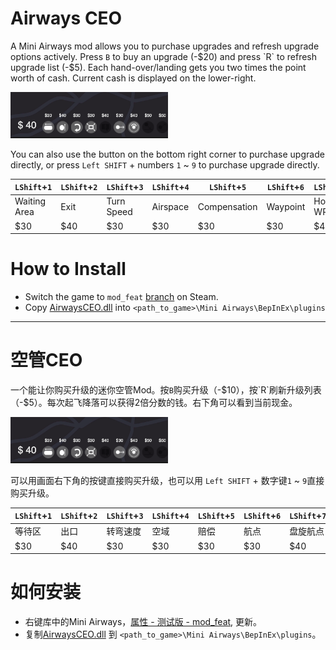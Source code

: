 # Airways CEO

A Mini Airways mod allows you to purchase upgrades and refresh upgrade options actively. Press `B` to buy an upgrade (-$20) and press `R` to refresh upgrade list (-$5). Each hand-over/landing gets you two times the point worth of cash. Current cash is displayed on the lower-right.

<img src="ui.png" width=50% height=50%>

You can also use the button on the bottom right corner to purchase upgrade directly, or press `Left SHIFT` + numbers `1` ~ `9` to purchase upgrade directly. 

| `LShift`+`1`     | `LShift`+`2` | `LShift`+`3`   | `LShift`+`4` | `LShift`+`5`     | `LShift`+`6` | `LShift`+`7`  | `LShift`+`8`   | `LShift`+`9`   |
|------------------|--------------|----------------|--------------|------------------|--------------|---------------|----------------|----------------|
|   Waiting Area   |   Exit       |   Turn Speed   |   Airspace   |   Compensation   |   Waypoint   |   Holding WP  |   Landing WP   |   Takeoff WP   |
|   $30            |   $40        |   $30          |   $30        |   $30            |   $30        |   $40         |   $50          |   $50          |

# How to Install

- Switch the game to `mod_feat` [branch](https://partner.steamgames.com/doc/store/application/branches?) on Steam.
- Copy [AirwaysCEO.dll](https://github.com/ericpzh/AirwaysCEO/blob/main/bin/Debug/netstandard2.1/AirwaysCEO.dll) into `<path_to_game>\Mini Airways\BepInEx\plugins`

***

# 空管CEO

一个能让你购买升级的迷你空管Mod。按`B`购买升级（-$10），按`R`刷新升级列表（-$5）。每次起飞降落可以获得2倍分数的钱。右下角可以看到当前现金。

<img src="ui.png" width=50% height=50%>

可以用画面右下角的按键直接购买升级，也可以用 `Left SHIFT` + 数字键`1` ~ `9`直接购买升级。

| `LShift`+`1`     | `LShift`+`2` | `LShift`+`3`   | `LShift`+`4` | `LShift`+`5`     | `LShift`+`6` | `LShift`+`7`  | `LShift`+`8`   | `LShift`+`9`   |
|----------|----------|----------|----------|----------|----------|----------|----------|----------|
| 等待区   | 出口     | 转弯速度 | 空域     | 赔偿     | 航点     | 盘旋航点 | 降落航点 | 起飞航点 |
| $30      | $40      | $30      | $30      | $30      | $30      | $40      | $50      | $50      |

# 如何安装

- 右键库中的Mini Airways，[属性 - 测试版 - mod_feat](https://partner.steamgames.com/doc/store/application/branches?l=schinese), 更新。
- 复制[AirwaysCEO.dll](https://github.com/ericpzh/AirwaysCEO/blob/main/bin/Debug/netstandard2.1/AirwaysCEO.dll) 到 `<path_to_game>\Mini Airways\BepInEx\plugins`。
